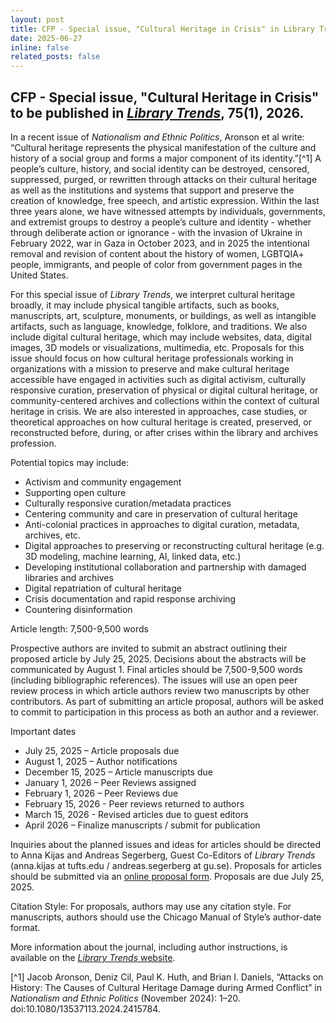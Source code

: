 ```yaml
---
layout: post
title: CFP - Special issue, "Cultural Heritage in Crisis" in Library Trends
date: 2025-06-27
inline: false
related_posts: false
---
```


## CFP - Special issue, "Cultural Heritage in Crisis" to be published in [*Library Trends*](https://www.press.jhu.edu/journals/library-trends), 75(1), 2026.

In a recent issue of *Nationalism and Ethnic Politics*, Aronson et al write: “Cultural heritage represents the physical manifestation of the culture and history of a social group and forms a major component of its identity.”[^1] A people’s culture, history, and social identity can be destroyed, censored, suppressed, purged, or rewritten through attacks on their cultural heritage as well as the institutions and systems that support and preserve the creation of knowledge, free speech, and artistic expression. Within the last three years alone, we have witnessed attempts by individuals, governments, and extremist groups to destroy a people’s culture and identity - whether through deliberate action or ignorance -  with the invasion of Ukraine in February 2022, war in Gaza in October 2023, and in 2025 the intentional removal and revision of content about the history of women, LGBTQIA+ people, immigrants, and people of color from government pages in the United States. 

For this special issue of *Library Trends*, we interpret cultural heritage broadly, it may include physical tangible artifacts, such as books, manuscripts, art, sculpture, monuments, or buildings, as well as intangible artifacts, such as language, knowledge, folklore, and traditions. We also include digital cultural heritage, which may include websites, data, digital images, 3D models or visualizations, multimedia, etc. Proposals for this issue should focus on how cultural heritage professionals working in organizations with a mission to preserve and make cultural heritage accessible have engaged in activities such as digital activism, culturally responsive curation, preservation of physical or digital cultural heritage, or community-centered archives and collections within the context of cultural heritage in crisis. We are also interested in approaches, case studies, or theoretical approaches on how cultural heritage is created, preserved, or reconstructed before, during, or after crises within the library and archives profession.

Potential topics may include:

- Activism and community engagement
- Supporting open culture
- Culturally responsive curation/metadata practices
- Centering community and care in preservation of cultural heritage
- Anti-colonial practices in approaches to digital curation, metadata, archives, etc.
- Digital approaches to preserving or reconstructing cultural heritage (e.g. 3D modeling, machine learning, AI, linked data, etc.) 
- Developing institutional collaboration and partnership with damaged libraries and archives
- Digital repatriation of cultural heritage
- Crisis documentation and rapid response archiving
- Countering disinformation

Article length: 7,500-9,500 words

Prospective authors are invited to submit an abstract outlining their proposed article by July 25, 2025. Decisions about the abstracts will be communicated by August 1. Final articles should be 7,500-9,500 words (including bibliographic references). The issues will use an open peer review process in which article authors review two manuscripts by other contributors. As part of submitting an article proposal, authors will be asked to commit to participation in this process as both an author and a reviewer.  

Important dates
- July 25, 2025 – Article proposals due
- August 1, 2025 – Author notifications 
- December 15, 2025 – Article manuscripts due 
- January 1, 2026 – Peer Reviews assigned 
- February 1, 2026  – Peer Reviews due
- February 15, 2026 - Peer reviews returned to authors
- March 15, 2026 - Revised articles due to guest editors
- April 2026 – Finalize manuscripts / submit for publication

Inquiries about the planned issues and ideas for articles should be directed to Anna Kijas and Andreas Segerberg, Guest Co-Editors of *Library Trends* (anna.kijas at tufts.edu / andreas.segerberg at gu.se). Proposals for articles should be submitted via an [online proposal form](https://forms.gle/XBEcSSh5hwRS8Mag8). Proposals are due July 25, 2025.

Citation Style: For proposals, authors may use any citation style. For manuscripts, authors should use the Chicago Manual of Style’s author-date format.

More information about the journal, including author instructions, is available on the [*Library Trends* website](https://www.press.jhu.edu/journals/library-trends). 


[^1] Jacob Aronson, Deniz Cil, Paul K. Huth, and Brian I. Daniels, “Attacks on History: The Causes of Cultural Heritage Damage during Armed Conflict” in *Nationalism and Ethnic Politics* (November 2024): 1–20. doi:10.1080/13537113.2024.2415784.
